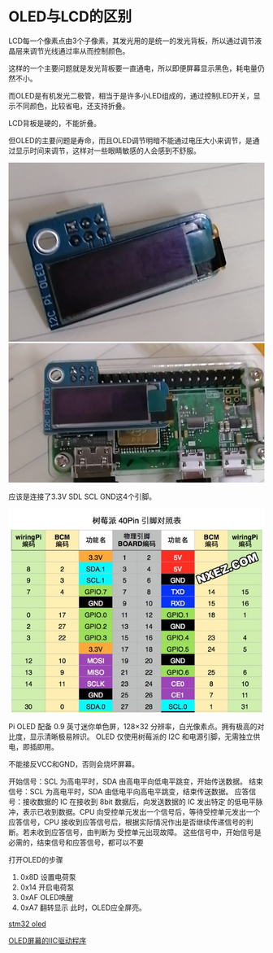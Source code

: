 # OLED与LCD的区别
LCD每一个像素点由3个子像素，其发光用的是统一的发光背板，所以通过调节液晶层来调节光线通过率从而控制颜色。

这样的一个主要问题就是发光背板要一直通电，所以即便屏幕显示黑色，耗电量仍然不小。

而OLED是有机发光二极管，相当于是许多小LED组成的，通过控制LED开关，显示不同颜色，比较省电，还支持折叠。

LCD背板是硬的，不能折叠。

但OLED的主要问题是寿命，而且OLED调节明暗不能通过电压大小来调节，是通过显示时间来调节，这样对一些眼睛敏感的人会感到不舒服。

![图片](images/screen.jpg)
![图片](images/screen2.jpg)


应该是连接了3.3V SDL SCL GND这4个引脚。

![IO](images/io.jpg)

Pi OLED 配备 0.9 英寸迷你单色屏，128×32 分辨率，白光像素点。拥有极高的对比度，显示清晰极易辨识。
OLED 仅使用树莓派的 I2C 和电源引脚，无需独立供电，即插即用。

不能接反VCC和GND，否则会烧坏屏幕。


开始信号：SCL 为高电平时，SDA 由高电平向低电平跳变，开始传送数据。
结束信号：SCL 为高电平时，SDA 由低电平向高电平跳变，结束传送数据。
应答信号：接收数据的 IC 在接收到 8bit 数据后，向发送数据的 IC 发出特定 的低电平脉
冲，表示已收到数据。CPU 向受控单元发出一个信号后，等待受控单元发出一个应答信号，CPU 接收到应答信号后，根据实际情况作出是否继续传递信号的判断。若未收到应答信号，由判断为 受控单元出现故障。
这些信号中，开始信号是必需的，结束信号和应答信号，都可以不要


打开OLED的步骤
1. 0x8D 设置电荷泵
2. 0x14 开启电荷泵
3. 0xAF OLED唤醒
4. 0xA7 翻转显示
此时，OLED应全屏亮。



[stm32 oled](https://blog.csdn.net/keilert/article/details/82787960)

[OLED屏幕的IIC驱动程序](https://blog.csdn.net/gengyuchao/article/details/86743908)